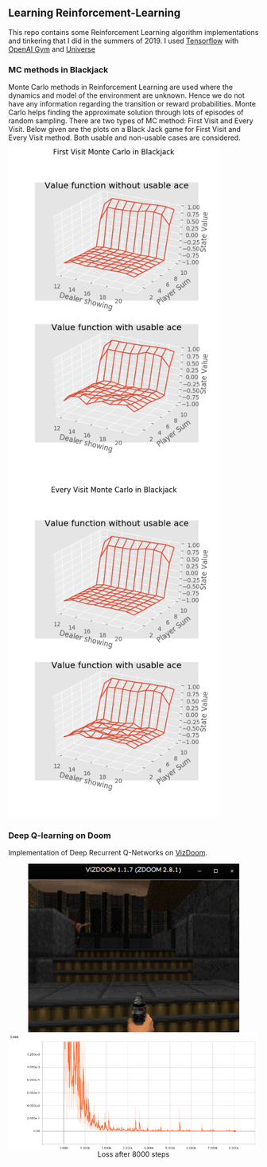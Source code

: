 ## Learning Reinforcement-Learning
This repo contains some Reinforcement Learning algorithm implementations and tinkering that I did in the summers of 2019.
I used [Tensorflow](https://www.tensorflow.org/) with [OpenAI Gym](https://gym.openai.com/) and [Universe](https://github.com/openai/universe)

### MC methods in Blackjack
Monte Carlo methods in Reinforcement Learning are used where the dynamics and model of the environment are unknown. Hence we do not have any information regarding the transition or reward probabilities. Monte Carlo helps finding the approximate solution through lots of episodes of random sampling. There are two types of MC method: First Visit and Every Visit. Below given are the plots on a Black Jack game for First Visit and Every Visit method. Both usable and non-usable cases are considered.
<br />
<img align="left" src="figures/First_Visit.png" width="425"/> <img src="figures/Every_Visit.png" width="425"/> 

### Deep Q-learning on Doom
Implementation of Deep Recurrent Q-Networks on [VizDoom](https://github.com/mwydmuch/ViZDoom). 
<p align="center">
<img align="center" src="figures/Doom_SC.png" width="425"/>
<br/ >
<img align="center", src="figures/DRQN_loss.png", width="1000">
Loss after 8000 steps
</p>


